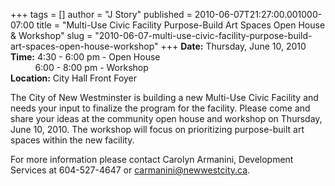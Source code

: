 +++
tags = []
author = "J Story"
published = 2010-06-07T21:27:00.001000-07:00
title = "Multi-Use Civic Facility Purpose-Build Art Spaces Open House & Workshop"
slug = "2010-06-07-multi-use-civic-facility-purpose-build-art-spaces-open-house-workshop"
+++
**Date:** Thursday, June 10, 2010  
**Time:** 4:30 - 6:00 pm - Open House  
          6:00 - 8:00 pm - Workshop  
**Location:** City Hall Front Foyer  
  
The City of New Westminster is building a new Multi-Use Civic Facility
and needs your input to finalize the program for the facility. Please
come and share your ideas at the community open house and workshop on
Thursday, June 10, 2010. The workshop will focus on prioritizing
purpose-built art spaces within the new facility.  
  
For more information please contact Carolyn Armanini, Development
Services at 604-527-4647 or <carmanini@newwestcity.ca>.

